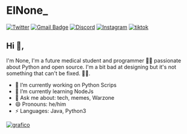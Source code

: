 # ElNone_ 
[![Twitter](https://img.shields.io/badge/@ElNone-1DA1F2?style=for-the-badge&logo=twitter&logoColor=white)](https://twitter.com/ElNone_) [![Gmail Badge](https://img.shields.io/badge/hec11gr@gmail.com-D14836?style=for-the-badge&logo=gmail&logoColor=white)](mailto:hec11gr@gmail.com) [![Discord](https://img.shields.io/badge/@ElNone-5865F2?style=for-the-badge&logo=discord&logoColor=white)](https://discord.gg/zSJQHVmnSA) [![Instagram](https://img.shields.io/badge/ElNone-E4405F?style=for-the-badge&logo=instagram&logoColor=white)](https://instagram.com/elnone._) [![tiktok](https://img.shields.io/badge/ElNone-000000?style=for-the-badge&logo=tiktok&logoColor=white)](https://tiktok.com/@elnone_) 

## Hi 👋, 
I'm None, I'm a future medical student and programmer 👨‍💻 passionate about Python and open source. I'm a bit bad at designing but it's not something that can't be fixed.
🏄‍♂️. 

-   🔭 I’m currently working on Python Scrips
-   🌱 I’m currently learning NodeJs
-   💬 Ask me about: tech, memes, Warzone
-   😄 Pronouns: he/him
-   ⚡ Languages: Java, Python3

[![grafico](https://github-readme-stats.vercel.app/api/top-langs/?username=NoneUwU)](https://github.com/NoneUwU)

<!--
https://github.com/alexandresanlim/Badges4-README.md-Profile#-social-
https://github.com/kautukkundan/Awesome-Profile-README-templates
-->